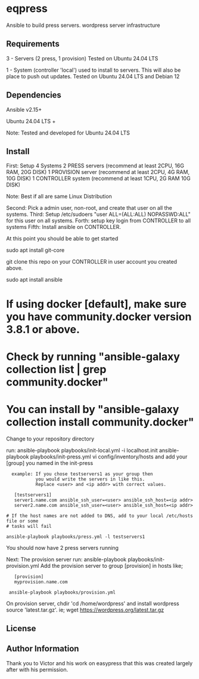 eqpress
=========

Ansible to build press servers.
wordpress server infrastructure

Requirements
------------

3 - Servers (2 press, 1 provision)
    Tested on Ubuntu 24.04 LTS

1 - System (controller 'local') used to install to servers. 
    This will also be place to push out updates.
    Tested on Ubuntu 24.04 LTS and Debian 12

Dependencies
------------

Ansible v2.15+

Ubuntu 24.04 LTS +

Note: Tested and developed for Ubuntu 24.04 LTS

Install
-------

First: Setup 4 Systems 
       2 PRESS servers (recommend at least 2CPU, 16G RAM, 20G DISK)
       1 PROVISION server (recommend at least 2CPU, 4G RAM, 10G DISK)
       1 CONTROLLER system (recommend at least 1CPU, 2G RAM 10G DISK)

Note: Best if all are same Linux Distribution

Second: Pick a admin user, non-root, and create that user on all the systems.
Third: Setup /etc/sudoers "user ALL=(ALL:ALL) NOPASSWD:ALL" for this user on all systems.
Forth: setup key login from CONTROLLER to all systems
Fifth: Install ansible on CONTROLLER. 

At this point you should be able to get started

  sudo apt install git-core

  git clone this repo on your CONTROLLER
  in user account you created above.

  sudo apt install ansible

  # If using docker [default], make sure you have community.docker version 3.8.1 or above.
  # Check by running "ansible-galaxy collection list | grep community.docker"
  # You can install by "ansible-galaxy collection install community.docker"

  Change to your repository directory

  run:
    ansible-playbook playbooks/init-local.yml -i localhost.init
    ansible-playbook playbooks/init-press.yml
    vi config/inventory/hosts and add your [group] you named in the init-press

      example: If you chose testservers1 as your group then
               you would write the servers in like this.
               Replace <user> and <ip addr> with correct values.

       [testservers1]
       server1.name.com ansible_ssh_user=<user> ansible_ssh_host=<ip addr>
       server2.name.com ansible_ssh_user=<user> ansible_ssh_host=<ip addr>

    # If the host names are not added to DNS, add to your local /etc/hosts file or some
    # tasks will fail

    ansible-playbook playbooks/press.yml -l testservers1

You should now have 2 press servers running

Next: The provision server
   run:
     ansible-playbook playbooks/init-provision.yml
     Add the provision server to group [provision] in hosts like;

       [provision]
       myprovision.name.com

     ansible-playbook playbooks/provision.yml

   On provision server, chdir 'cd /home/wordpress' and install wordpress source 'latest.tar.gz'.
   ie; wget https://wordpress.org/latest.tar.gz


License
-------


Author Information
------------------

Thank you to Victor and his work on easypress that this was created largely after
with his permission.
